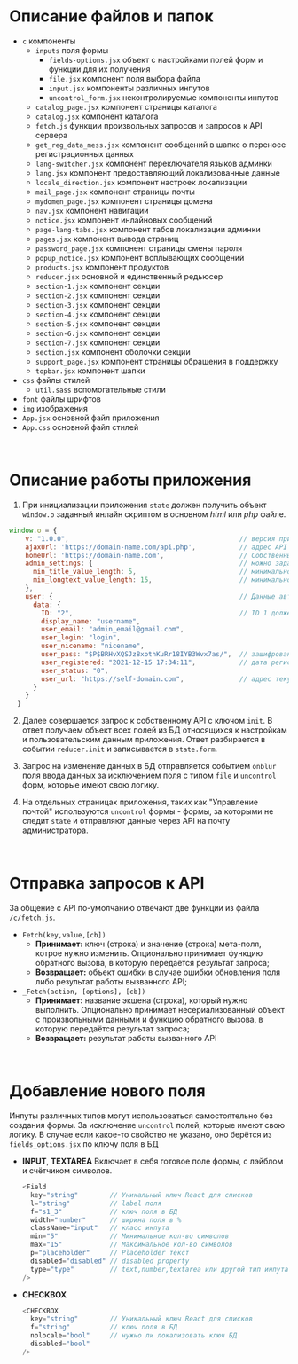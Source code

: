 

# Описание файлов и папок

- `с` компоненты
  - `inputs` поля формы
    - `fields-options.jsx` объект с настройками полей форм и функции для их получения
    - `file.jsx` компонент поля выбора файла
    - `input.jsx` компоненты различных инпутов
    - `uncontrol_form.jsx` неконтролируемые компоненты инпутов
  - `catalog_page.jsx` компонент страницы каталога
  - `catalog.jsx` компонент каталога
  - `fetch.js` функции произвольных запросов и запросов к API сервера
  - `get_reg_data_mess.jsx` компонент сообщений в шапке о переносе регистрационных данных
  - `lang-switcher.jsx` компонент переключателя языков админки
  - `lang.jsx` компонент предоставляющий локализованные данные
  - `locale_direction.jsx` компонент настроек локализации
  - `mail_page.jsx` компонент страницы почты
  - `mydomen_page.jsx` компонент страницы домена
  - `nav.jsx` компонент навигации
  - `notice.jsx` компонент инлайновых сообщений
  - `page-lang-tabs.jsx` компонент табов локализации админки
  - `pages.jsx` компонент вывода страниц
  - `password_page.jsx` компонент страницы смены пароля
  - `popup_notice.jsx` компонент всплывающих сообщений
  - `products.jsx` компонент продуктов
  - `reducer.jsx` основной и единственный редьюсер
  - `section-1.jsx` компонент секции
  - `section-2.jsx` компонент секции
  - `section-3.jsx` компонент секции
  - `section-4.jsx` компонент секции
  - `section-5.jsx` компонент секции
  - `section-6.jsx` компонент секции
  - `section-7.jsx` компонент секции
  - `section.jsx` компонент оболочки секции
  - `support_page.jsx` компонент страницы обращения в поддержку
  - `topbar.jsx` компонент шапки
- `css` файлы стилей
  - `util.sass` вспомогательные стили
- `font` файлы шрифтов
- `img` изображения
- `App.jsx` основной файл приложения
- `App.css` основной файл стилей

&nbsp;

# Описание работы приложения

1. При инициализации приложения `state` должен получить объект `window.o` заданный инлайн скриптом в основном *html* или *php* файле.
  ```javascript
  window.o = {
      v: "1.0.0",                                           // версия приложения
      ajaxUrl: 'https://domain-name.com/api.php',           // адрес API
      homeUrl: 'https://domain-name.com',                   // Собственный адрес сайта
      admin_settings: {                                     // можно задать настройки для использования(или нет) внутри приложения
        min_title_value_length: 5,                          // минимальное кол-во символов для шортрида
        min_longtext_value_length: 15,                      // минимальное кол-во символов для лонгрида
      },
      user: {                                               // Данные авторизованного пользователя
        data: {
          ID: "2",                                          // ID 1 должен занимать мастер-аккаунт
          display_name: "username",
          user_email: "admin_email@gmail.com",
          user_login: "login",
          user_nicename: "nicename",
          user_pass: "$P$BRHvXQSJz8xothKuRr18IYB3Wvx7as/",  // зашифрованный MD5 пароль
          user_registered: "2021-12-15 17:34:11",           // дата регистрации
          user_status: "0",
          user_url: "https://self-domain.com",              // адрес текущего сайта
        }
      }
    }
  ```
2. Далее совершается запрос к собственному API с ключом `init`. В ответ получаем объект всех полей из БД относящихся к настройкам и пользовательским данным приложения. Ответ разбирается в событии `reducer.init` и записывается в `state.form`.

3. Запрос на изменение данных в БД отправляется событием `onblur` поля ввода данных за исключением поля с типом `file` и `uncontrol` форм, которые имеют свою логику.

4. На отдельных страницах приложения, таких как "Управление почтой" используются `uncontrol` формы - формы, за которыми не следит `state` и отправляют данные через API на почту администратора.

&nbsp;

# Отправка запросов к API

За общение с API по-умолчанию отвечают две функции из файла `/c/fetch.js`.
- `Fetch(key,value,[cb])`
  - __Принимает:__ ключ (строка) и значение (строка) мета-поля, котрое нужно изменить. Опционально принимает функцию обратного вызова, в которую передаётся результат запроса;
  - __Возвращает:__ объект ошибки в случае ошибки обновления поля либо результат работы вызванного API;
- `_Fetch(action, [options], [cb])`
  - __Принимает:__ название экшена (строка), который нужно выполнить. Опционально принимает несериализованный объект с произвольными данными и функцию обратного вызова, в которую передаётся результат запроса;
  - __Возвращает:__ результат работы вызванного API

&nbsp;

# Добавление нового поля
Инпуты различных типов могут использоваться самостоятельно без создания формы. За исключение `uncontrol` полей, которые имеют свою логику.
В случае если какое-то свойство не указано, оно берётся из `fields_options.jsx` по ключу поля в БД

- __INPUT__, __TEXTAREA__
  Включает в себя готовое поле формы, с лэйблом и счётчиком символов.
  ```javascript
  <Field
    key="string"        // Уникальный ключ React для списков
    l="string"          // label поля
    f="s1_3"            // ключ поля в БД
    width="number"      // ширина поля в %
    className="input"   // класс инпута
    min="5"             // Минимальное кол-во символов
    max="15"            // Максимальное кол-во символов
    p="placeholder"     // Placeholder текст
    disabled="disabled" // disabled property
    type="type"         // text,number,textarea или другой тип инпута
  />
  ```
- __CHECKBOX__
  ```javascript
  <CHECKBOX
    key="string"        // Уникальный ключ React для списков
    f="string"          // ключ поля в БД
    nolocale="bool"     // нужно ли локализовать ключ БД
    disabled="bool"
  />
  ```
